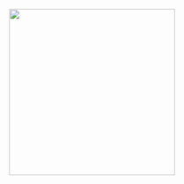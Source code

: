 <a href='https://github.com/jrolfs/neovim/'><img src='https://cloud.githubusercontent.com/assets/288160/19406255/a77ab15c-9237-11e6-804a-0327dc919c1b.gif' height='301'></a>
